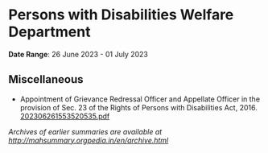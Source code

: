 # Persons with Disabilities Welfare Department

**Date Range**: 26 June 2023 - 01 July 2023


## Miscellaneous
- Appointment of Grievance Redressal Officer and Appellate Officer in the provision of Sec. 23 of the Rights of Persons with Disabilities Act, 2016.\
  [202306261553520535.pdf](https://gr.maharashtra.gov.in/Site/Upload/Government%20Resolutions/English/202306261553520535.pdf)


*Archives of earlier summaries are available at http://mahsummary.orgpedia.in/en/archive.html*